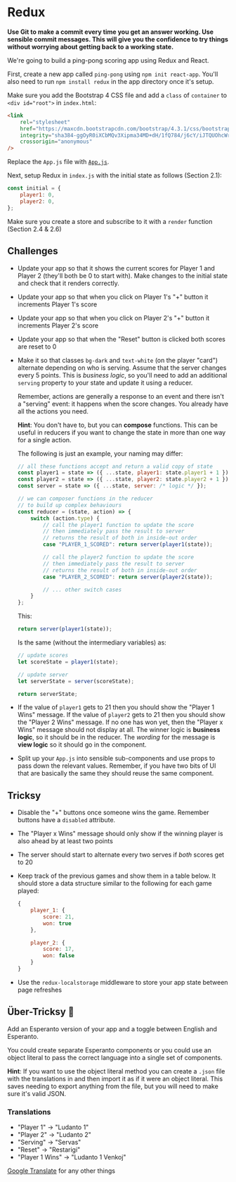 # Redux

**Use Git to make a commit every time you get an answer working. Use sensible commit messages. This will give you the confidence to try things without worrying about getting back to a working state.**

We're going to build a ping-pong scoring app using Redux and React.

First, create a new app called `ping-pong` using `npm init react-app`. You'll also need to run `npm install redux` in the app directory once it's setup.

Make sure you add the Bootstrap 4 CSS file and add a `class` of `container` to `<div id="root">` in `index.html`:

```html
<link
    rel="stylesheet"
    href="https://maxcdn.bootstrapcdn.com/bootstrap/4.3.1/css/bootstrap.min.css"
    integrity="sha384-ggOyR0iXCbMQv3Xipma34MD+dH/1fQ784/j6cY/iJTQUOhcWr7x9JvoRxT2MZw1T"
    crossorigin="anonymous"
/>
```

Replace the `App.js` file with [`App.js`](App.js).

Next, setup Redux in `index.js` with the initial state as follows (Section 2.1):

```js
const initial = {
    player1: 0,
    player2: 0,
};
```

Make sure you create a store and subscribe to it with a `render` function (Section 2.4 & 2.6)


## Challenges

- Update your app so that it shows the current scores for Player 1 and Player 2 (they'll both be 0 to start with). Make changes to the initial state and check that it renders correctly.

- Update your app so that when you click on Player 1's "+" button it increments Player 1's score

- Update your app so that when you click on Player 2's "+" button it increments Player 2's score

- Update your app so that when the "Reset" button is clicked both scores are reset to 0

- Make it so that classes `bg-dark` and `text-white` (on the player "card") alternate depending on who is serving. Assume that the server changes every 5 points. This is *business logic*, so you'll need to add an additional `serving` property to your state and update it using a reducer.

    Remember, actions are generally a response to an event and there isn't a "serving" event: it happens when the score changes. You already have all the actions you need.

    **Hint**: You don't have to, but you can **compose** functions. This can be useful in reducers if you want to change the state in more than one way for a single action.

    The following is just an example, your naming may differ:

    ```javascript
    // all these functions accept and return a valid copy of state
    const player1 = state => ({ ...state, player1: state.player1 + 1 });
    const player2 = state => ({ ...state, player2: state.player2 + 1 });
    const server = state => ({ ...state, server: /* logic */ });

    // we can composer functions in the reducer
    // to build up complex behaviours
    const reducer = (state, action) => {
        switch (action.type) {
            // call the player1 function to update the score
            // then immediately pass the result to server
            // returns the result of both in inside-out order
            case "PLAYER_1_SCORED": return server(player1(state));

            // call the player2 function to update the score
            // then immediately pass the result to server
            // returns the result of both in inside-out order
            case "PLAYER_2_SCORED": return server(player2(state));

            // ... other switch cases
        }
    };
    ```

    This:

    ```js
    return server(player1(state));
    ```

    Is the same (without the intermediary variables) as:

    ```js
    // update scores
    let scoreState = player1(state);

    // update server
    let serverState = server(scoreState);

    return serverState;
    ```

- If the value of `player1` gets to 21 then you should show the "Player 1 Wins" message. If the value of `player2` gets to 21 then you should show the "Player 2 Wins" message. If no one has won yet, then the "Player x Wins" message should not display at all. The winner logic is **business logic**, so it should be in the reducer. The *wording* for the message is **view logic** so it should go in the component.

- Split up your `App.js` into sensible sub-components and use props to pass down the relevant values. Remember, if you have two bits of UI that are basically the same they should reuse the same component.


## Tricksy

- Disable the "+" buttons once someone wins the game. Remember buttons have a `disabled` attribute.

- The "Player x Wins" message should only show if the winning player is also ahead by at least two points

- The server should start to alternate every two serves if *both* scores get to 20

- Keep track of the previous games and show them in a table below. It should store a data structure similar to the following for each game played:

    ```js
    {
        player_1: {
            score: 21,
            won: true
        },

        player_2: {
            score: 17,
            won: false
        }
    }
    ```

- Use the `redux-localstorage` middleware to store your app state between page refreshes


## Über-Tricksy 🕺

Add an Esperanto version of your app and a toggle between English and Esperanto.

You could create separate Esperanto components or you could use an object literal to pass the correct language into a single set of components.

**Hint**: If you want to use the object literal method you can create a `.json` file with the translations in and then import it as if it were an object literal. This saves needing to export anything from the file, but you will need to make sure it's valid JSON.

### Translations

- "Player 1" -> "Ludanto 1"
- "Player 2" -> "Ludanto 2"
- "Serving" -> "Servas"
- "Reset" -> "Restarigi"
- "Player 1 Wins" -> "Ludanto 1 Venkoj"

[Google Translate](https://translate.google.com/#view=home&op=translate&sl=en&tl=eo) for any other things
